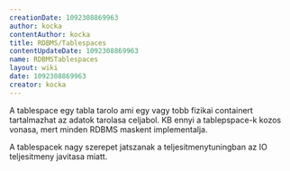 ```yaml
---
creationDate: 1092308869963 
author: kocka 
contentAuthor: kocka 
title: RDBMS/Tablespaces 
contentUpdateDate: 1092308869963 
name: RDBMSTablespaces 
layout: wiki 
date: 1092308869963 
creator: kocka 
---
```

A tablespace egy tabla tarolo ami egy vagy tobb fizikai containert tartalmazhat az adatok tarolasa celjabol. KB ennyi a tablepspace-k kozos vonasa, mert minden RDBMS maskent implementalja.

A tablespacek nagy szerepet jatszanak a teljesitmenytuningban az IO teljesitmeny javitasa miatt.
